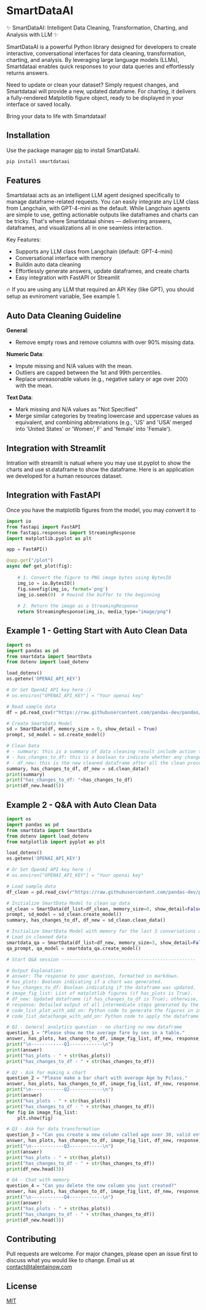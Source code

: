 # SmartDataAI

✨ SmartDataAI: Intelligent Data Cleaning, Transformation, Charting, and Analysis with LLM ✨

SmartDataAI is a powerful Python library designed for developers to create interactive, conversational interfaces for data cleaning, transformation, charting, and analysis. By leveraging large language models (LLMs), Smartdataai enables quick responses to your data queries and effortlessly returns answers.

Need to update or clean your dataset? Simply request changes, and Smartdataai will provide a new, updated dataframe. For charting, it delivers a fully-rendered Matplotlib figure object, ready to be displayed in your interface or saved locally.

Bring your data to life with Smartdataai!

## Installation

Use the package manager [pip](https://pip.pypa.io/en/stable/) to install SmartDataAI.

```bash
pip install smartdataai
```

## Features
Smartdataai acts as an intelligent LLM agent designed specifically to manage dataframe-related requests. You can easily integrate any LLM class from Langchain, with GPT-4-mini as the default. While Langchain agents are simple to use, getting actionable outputs like dataframes and charts can be tricky. That's where Smartdataai shines — delivering answers, dataframes, and visualizations all in one seamless interaction.

Key Features:
- Supports any LLM class from Langchain (default: GPT-4-mini)
- Conversational interface with memory
- Buildin auto data cleaning
- Effortlessly generate answers, update dataframes, and create charts
- Easy integration with FastAPI or Streamlit

🔥 If you are using any LLM that required an API Key (like GPT), you should setup as evniroment variable, See example 1.

## Auto Data Cleaning Guideline

**General**: 
- Remove empty rows and remove columns with over 90% missing data.

**Numeric Data**:
- Impute missing and N/A values with the mean.
- Outliers are capped between the 1st and 99th percentiles.
- Replace unreasonable values (e.g., negative salary or age over 200) with the mean.

**Text Data**:
- Mark missing and N/A values as "Not Specified"
- Merge similar categories by treating lowercase and uppercase values as equivalent, and combining abbreviations (e.g., 'US' and 'USA' merged into 'United States' or 'Women', F' and 'female' into 'Female').

## Integration with Streamlit
Intration with streamlit is natual where you may use st.pyplot to show the charts and use st.dataframe to show the dataframe. Here is an application we developed for a human resources dataset.

## Integration with FastAPI
Once you have the matplotlib figures from the model, you may convert it to 

```python
import io
from fastapi import FastAPI
from fastapi.responses import StreamingResponse
import matplotlib.pyplot as plt

app = FastAPI()

@app.get("/plot")
async def get_plot(fig):
    
    # 1. Convert the figure to PNG image bytes using BytesIO
    img_io = io.BytesIO()
    fig.savefig(img_io, format='png')
    img_io.seek(0)  # Rewind the buffer to the beginning
    
    # 2. Return the image as a StreamingResponse
    return StreamingResponse(img_io, media_type="image/png")
```

## Example 1 - Getting Start with Auto Clean Data

```python
import os
import pandas as pd
from smartdata import SmartData
from dotenv import load_dotenv

load_dotenv()
os.getenv('OPENAI_API_KEY')

# Or Set OpenAI API key here :)
# os.environ["OPENAI_API_KEY"] = "Your openai key"

# Read sample data
df = pd.read_csv(r"https://raw.githubusercontent.com/pandas-dev/pandas/main/doc/data/titanic.csv", index_col=0)

# Create SmartData Model
sd = SmartData(df, memory_size = 0, show_detail = True)
prompt, sd_model = sd.create_model()

# Clean Data 
# - summary: this is a summary of data cleaning result include action taken, impacted records etc. 
# - has_changes_to_df: this is a boolean to indicate whether any changes to the existing df.
# - df_new: this is the new cleaned dataframe after all the clean process.
summary, has_changes_to_df, df_new = sd.clean_data()
print(summary)
print("has_changes_to_df: "+has_changes_to_df)
print(df_new.head(5))

```

## Example 2 - Q&A with Auto Clean Data

```python
import os
import pandas as pd
from smartdata import SmartData
from dotenv import load_dotenv
from matplotlib import pyplot as plt

load_dotenv()
os.getenv('OPENAI_API_KEY')

# Or Set OpenAI API key here :)
# os.environ["OPENAI_API_KEY"] = "Your openai key"

# Load sample data
df_clean = pd.read_csv(r"https://raw.githubusercontent.com/pandas-dev/pandas/main/doc/data/titanic.csv", index_col=0)

# Initialize SmartData Model to clean up data
sd_clean = SmartData(df_list=df_clean, memory_size=0, show_detail=False)
prompt, sd_model = sd_clean.create_model()
summary, has_changes_to_df, df_new = sd_clean.clean_data()

# Initialize SmartData Model with memory for the last 3 conversations and detailed outputs
# Load in cleaned data
smartdata_qa = SmartData(df_list=df_new, memory_size=3, show_detail=False)
qa_prompt, qa_model = smartdata_qa.create_model()

# Start Q&A session -------------------------------------------------

# Output Explanation:
# answer: The response to your question, formatted in markdown.
# has_plots: Boolean indicating if a chart was generated.
# has_changes_to_df: Boolean indicating if the dataframe was updated.
# image_fig_list: List of matplotlib figures (if has_plots is True).
# df_new: Updated dataframe (if has_changes_to_df is True); otherwise, a copy of the original dataframe.
# response: Detailed output of all intermediate steps generated by the model.
# code_list_plot_with_add_on: Python code to generate the figures in image_fig_list.
# code_list_datachange_with_add_on: Python code to apply the dataframe updates resulting in df_new.

# Q1 - General analytics question - no charting no new dataframe
question_1 = "Please show me the average fare by sex in a table."
answer, has_plots, has_changes_to_df, image_fig_list, df_new, response, code_list, code_list_plot_with_add_on, code_list_datachange_with_add_on = smartdata_qa.run_model(question=question_1)
print("\n------------Q1------------\n")
print(answer)
print("has_plots - " + str(has_plots))
print("has_changes_to_df - " + str(has_changes_to_df))

# Q2 - Ask for making a chart
question_2 = "Please make a bar chart with average Age by Pclass."
answer, has_plots, has_changes_to_df, image_fig_list, df_new, response, code_list, code_list_plot_with_add_on, code_list_datachange_with_add_on = smartdata_qa.run_model(question=question_2)
print("\n------------Q2------------\n")
print(answer)
print("has_plots - " + str(has_plots))
print("has_changes_to_df - " + str(has_changes_to_df))
for fig in image_fig_list:
    plt.show(fig)

# Q3 - Ask for data transformation
question_3 = "Can you create a new column called age over 30, valid entries are yes or no."
answer, has_plots, has_changes_to_df, image_fig_list, df_new, response, code_list, code_list_plot_with_add_on, code_list_datachange_with_add_on = smartdata_qa.run_model(question=question_3)
print("\n------------Q3------------\n")
print(answer)
print("has_plots - " + str(has_plots))
print("has_changes_to_df - " + str(has_changes_to_df))
print(df_new.head(3))

# Q4 - Chat with memory
question_4 = "Can you delete the new column you just created?"
answer, has_plots, has_changes_to_df, image_fig_list, df_new, response, code_list, code_list_plot_with_add_on, code_list_datachange_with_add_on = smartdata_qa.run_model(question=question_4)
print("\n------------Q4------------\n")
print(answer)
print("has_plots - " + str(has_plots))
print("has_changes_to_df - " + str(has_changes_to_df))
print(df_new.head(3))

```

## Contributing

Pull requests are welcome. For major changes, please open an issue first
to discuss what you would like to change. Email us at contact@talentainow.com

## License

[MIT](https://choosealicense.com/licenses/mit/)